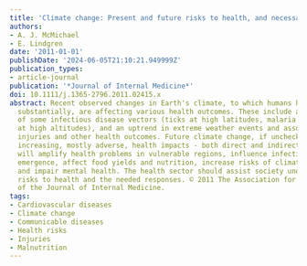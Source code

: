 ```yaml
---
title: 'Climate change: Present and future risks to health, and necessary responses'
authors:
- A. J. McMichael
- E. Lindgren
date: '2011-01-01'
publishDate: '2024-06-05T21:10:21.949999Z'
publication_types:
- article-journal
publication: '*Journal of Internal Medicine*'
doi: 10.1111/j.1365-2796.2011.02415.x
abstract: Recent observed changes in Earth's climate, to which humans have contributed
  substantially, are affecting various health outcomes. These include altered distributions
  of some infectious disease vectors (ticks at high latitudes, malaria mosquitoes
  at high altitudes), and an uptrend in extreme weather events and associated deaths,
  injuries and other health outcomes. Future climate change, if unchecked, will have
  increasing, mostly adverse, health impacts - both direct and indirect. Climate change
  will amplify health problems in vulnerable regions, influence infectious disease
  emergence, affect food yields and nutrition, increase risks of climate-related disasters
  and impair mental health. The health sector should assist society understand the
  risks to health and the needed responses. © 2011 The Association for the Publication
  of the Journal of Internal Medicine.
tags:
- Cardiovascular diseases
- Climate change
- Communicable diseases
- Health risks
- Injuries
- Malnutrition
---
```

